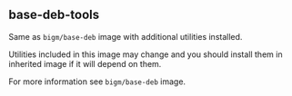 ## base-deb-tools

Same as `bigm/base-deb` image with additional utilities installed. 

Utilities included in this image may change and you should install them in inherited image if it will depend on them.    

For more information see `bigm/base-deb` image. 
